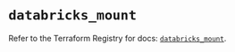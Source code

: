 # `databricks_mount`

Refer to the Terraform Registry for docs: [`databricks_mount`](https://registry.terraform.io/providers/databricks/databricks/1.90.0/docs/resources/mount).
